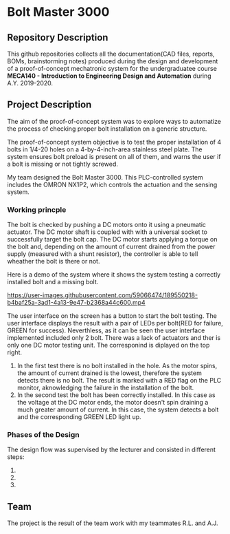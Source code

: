 # Bolt Master 3000

## Repository Description
This github repositories collects all the documentation(CAD files, reports, BOMs, brainstorming notes) produced during the design and development of a proof-of-concept mechatronic system for the undergraduatee course **MECA140 - Introduction to Engineering Design and Automation** during A.Y. 2019-2020.

## Project Description

The aim of the proof-of-concept system was to explore ways to automatize the process of checking proper bolt installation on a generic structure.

The proof-of-concept system objective is to test the proper installation of 4 bolts in 1/4-20 holes on a 4-by-4-inch-area stainless steel plate. The system ensures bolt preload is present on all of them, and warns the user if a bolt is missing or not tightly screwed.

My team designed the Bolt Master 3000. This PLC-controlled system includes the OMRON NX1P2, which controls the actuation and the sensing system. 

### Working princple
The bolt is checked by pushing a DC motors onto it using a pneumatic actuator. The DC motor shaft is coupled with with a universal socket to successfully target the bolt cap. The DC motor starts applying a torque on the bolt and, depending on the amount of current drained from the power supply (measured with a shunt resistor), the controller is able to tell wheather the bolt is there or not.

Here is a demo of the system where it shows the system testing a correctly installed bolt and a missing bolt.

https://user-images.githubusercontent.com/59066474/189550218-b4baf25a-3ad1-4a13-9e47-b2368a44c600.mp4

The user interface on the screen has a button to start the bolt testing. The user interface displays the result with a pair of LEDs per bolt(RED for failure, GREEN for success). Neverthless, as it can be seen the user interface implemented included only 2 bolt. There was a lack of actuators and ther is only one DC motor testing unit. The corresponind is diplayed on the top right.

1. In the first test there is no bolt installed in the hole. As the motor spins, the amount of current drained is the lowest, therefore the system detects there is no bolt. The result is marked with a RED flag on the PLC monitor, aknowledging the failure in the installation of the bolt.
2. In the second test the bolt has been correctly installed. In this case as the voltage at the DC motor ends, the motor doesn't spin draining a much greater amount of current. In this case, the system detects a bolt and the corresponding GREEN LED light up.

### Phases of the Design

The design flow was supervised by the lecturer and consisted in different steps:

1.
2.
3.

## Team 

The project is the result of the team work with my teammates R.L. and A.J. 
